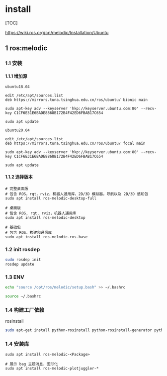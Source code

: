 # install

[TOC]

<https://wiki.ros.org/cn/melodic/Installation/Ubuntu>

## 1 ros:melodic

### 1.1 安装

#### 1.1.1 增加源

```text
ubuntu18.04

edit /etc/apt/sources.list
deb https://mirrors.tuna.tsinghua.edu.cn/ros/ubuntu/ bionic main

sudo apt-key adv --keyserver 'hkp://keyserver.ubuntu.com:80' --recv-key C1CF6E31E6BADE8868B172B4F42ED6FBAB17C654

sudo apt update
```

```text
ubuntu20.04

edit /etc/apt/sources.list
deb https://mirrors.tuna.tsinghua.edu.cn/ros/ubuntu/ focal main

sudo apt-key adv --keyserver 'hkp://keyserver.ubuntu.com:80' --recv-key C1CF6E31E6BADE8868B172B4F42ED6FBAB17C654

sudo apt update
```

#### 1.1.2 选择版本

```text
# 完整桌面版
# 包含 ROS，rqt，rviz，机器人通用库，2D/3D 模拟器，导航以及 2D/3D 感知包
sudo apt install ros-melodic-desktop-full

# 桌面版
# 包含 ROS, rqt, rviz，机器人通用库
sudo apt install ros-melodic-desktop

# 基础包
# 包含 ROS，构建和通信库
sudo apt install ros-melodic-ros-base
```

### 1.2 init rosdep

```bash
sudo rosdep init
rosdep update
```

### 1.3 ENV

```bash
echo "source /opt/ros/melodic/setup.bash" >> ~/.bashrc

source ~/.bashrc
```

### 1.4 构建工厂依赖

rosinstall

```bash
sudo apt-get install python-rosinstall python-rosinstall-generator python-wstool build-essential
```

### 1.4 安装库

```text
sudo apt install ros-melodic-<Package>

# 展示 bag 主题消息，图形化
sudo apt install ros-melodic-plotjuggler-*
```
